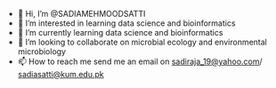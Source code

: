 - 👋 Hi, I’m @SADIAMEHMOODSATTI
- 👀 I’m interested in learning data science and bioinformatics 
- 🌱 I’m currently learning data science and bioinformatics
- 💞️ I’m looking to collaborate on microbial ecology and environmental microbiology
- 📫 How to reach me send me an email on sadiraja_19@yahoo.com/ sadiasatti@kum.edu.pk

<!---
SADIAMEHMOODSATTI/SADIAMEHMOODSATTI is a ✨ special ✨ repository because its `README.md` (this file) appears on your GitHub profile.
You can click the Preview link to take a look at your changes.
--->
